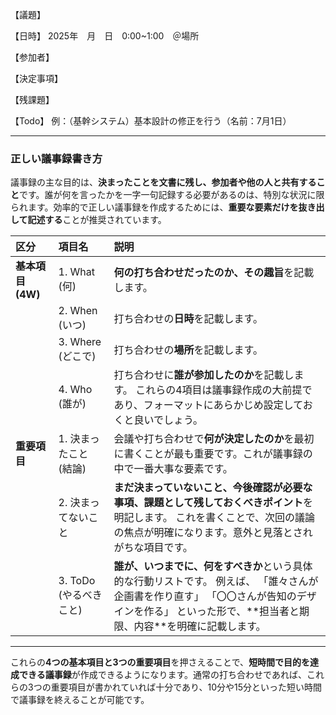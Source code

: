 【議題】

【日時】 2025年　月　日　0:00~1:00　＠場所

【参加者】

【決定事項】

【残課題】

【Todo】
例：（基幹システム）基本設計の修正を行う（名前：7月1日）







---

### 正しい議事録書き方

議事録の主な目的は、**決まったことを文書に残し、参加者や他の人と共有すること**です。誰が何を言ったかを一字一句記録する必要があるのは、特別な状況に限られます。効率的で正しい議事録を作成するためには、**重要な要素だけを抜き出して記述する**ことが推奨されています。

| 区分 | 項目名 | 説明 |
| :---- | :---- | :---- |
| **基本項目 (4W)** | 1\. What (何) | **何の打ち合わせだったのか、その趣旨**を記載します。 |
|  | 2\. When (いつ) | 打ち合わせの**日時**を記載します。 |
|  | 3\. Where (どこで) | 打ち合わせの**場所**を記載します。 |
|  | 4\. Who (誰が) | 打ち合わせに**誰が参加したのか**を記載します。 これらの4項目は議事録作成の大前提であり、フォーマットにあらかじめ設定しておくと良いでしょう。 |
| **重要項目** | 1\. 決まったこと (結論) | 会議や打ち合わせで**何が決定したのか**を最初に書くことが最も重要です。これが議事録の中で一番大事な要素です。 |
|  | 2\. 決まってないこと | **まだ決まっていないこと、今後確認が必要な事項、課題として残しておくべきポイント**を明記します。 これを書くことで、次回の議論の焦点が明確になります。意外と見落とされがちな項目です。 |
|  | 3\. ToDo (やるべきこと) | **誰が、いつまでに、何をすべきか**という具体的な行動リストです。 例えば、 「誰々さんが企画書を作り直す」 「〇〇さんが告知のデザインを作る」 といった形で、\*\*担当者と期限、内容\*\*を明確に記載します。 |

---

これらの**4つの基本項目と3つの重要項目**を押さえることで、**短時間で目的を達成できる議事録**が作成できるようになります。通常の打ち合わせであれば、これらの3つの重要項目が書かれていれば十分であり、10分や15分といった短い時間で議事録を終えることが可能です。
